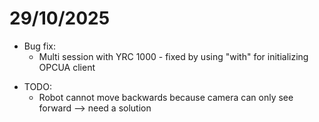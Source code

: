 # 29/10/2025
* Bug fix:
  * Multi session with YRC 1000 - fixed by using "with" for initializing OPCUA client
- TODO:
  * Robot cannot move backwards because camera can only see forward --> need a solution  
  
